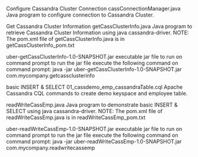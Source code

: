 Configure Cassandra Cluster Connection
cassConnectionManager.java Java program to configure connection to Cassandra Cluster.

Get Cassandra Cluster Information
getCassClusterInfo.java Java program to retrieve Cassandra Cluster Information using java cassandra-driver.
NOTE: The pom.xml file of getCassClusterInfo.java is in getCassClusterInfo_pom.txt

uber-getCassClusterInfo-1.0-SNAPSHOT.jar 
executable jar file to run on command prompt
to run the jar file execute the following command on command prompt:
java -jar uber-getCassClusterInfo-1.0-SNAPSHOT.jar com.mycompany.getcassclusterinfo

basic INSERT & SELECT
01_cassdemo_emp_cassandraTable.cql Apache Cassandra CQL commands to create demo keyspace and employee table.

readWriteCassEmp.java Java program to demonstrate basic INSERT & SELECT using java cassandra-driver.
NOTE: The pom.xml file of readWriteCassEmp.java is in readWriteCassEmp_pom.txt

uber-readWriteCassEmp-1.0-SNAPSHOT.jar
executable jar file to run on command prompt
to run the jar file execute the following command on command prompt:
java -jar uber-readWriteCassEmp-1.0-SNAPSHOT.jar com.mycompany.readwritecassemp
